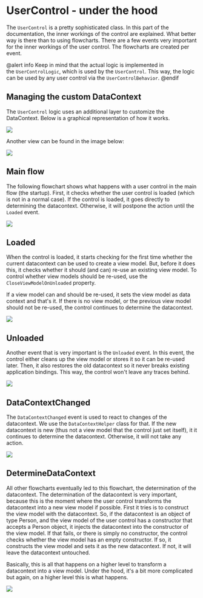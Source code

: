 # UserControl - under the hood

The `UserControl` is a pretty sophisticated class. In this part of the documentation, the inner workings of the control are explained. What better way is there than to using flowcharts. There are a few events very important for the inner workings of the user control. The flowcharts are created per event.

@alert info
Keep in mind that the actual logic is implemented in the `UserControlLogic`, which is used by the `UserControl`. This way, the logic can be used by any user control via the `UserControlBehavior`.
@endif

## Managing the custom DataContext

The `UserControl` logic uses an additional layer to customize the DataContext. Below is a graphical representation of how it works.

![](../../../../images/catel-mvvm/views/xaml/advanced/usercontrol-under-the-hood/overview.png)

Another view can be found in the image below:

![](../../../../images/catel-mvvm/views/xaml/advanced/usercontrol-under-the-hood/hierarchy.png)

## Main flow

The following flowchart shows what happens with a user control in the main flow (the startup). First, it checks whether the user control is loaded (which is not in a normal case). If the control is loaded, it goes directly to determining the datacontext. Otherwise, it will postpone the action until the `Loaded` event. 

![](../../../../images/catel-mvvm/views/xaml/advanced/usercontrol-under-the-hood/mainflow.png)

## Loaded

When the control is loaded, it starts checking for the first time whether the current datacontext can be used to create a view model. But, before it does this, it checks whether it should (and can) re-use an existing view model. To control whether view models should be re-used, use the `CloseViewModelOnUnloaded` property.

If a view model can and should be re-used, it sets the view model as data context and that's it. If there is no view model, or the previous view model should not be re-used, the control continues to determine the datacontext.

![](../../../../images/catel-mvvm/views/xaml/advanced/usercontrol-under-the-hood/loaded.png)

## Unloaded

Another event that is very important is the `Unloaded` event. In this event, the control either cleans up the view model or stores it so it can be re-used later. Then, it also restores the old datacontext so it never breaks existing application bindings. This way, the control won't leave any traces behind.

![](../../../../images/catel-mvvm/views/xaml/advanced/usercontrol-under-the-hood/unloaded.png)

## DataContextChanged

The `DataContextChanged` event is used to react to changes of the datacontext. We use the `DataContextHelper` class for that. If the new datacontext is new (thus not a view model that the control just set itself), it it continues to determine the datacontext. Otherwise, it will not take any action.

![](../../../../images/catel-mvvm/views/xaml/advanced/usercontrol-under-the-hood/datacontextchanged.png)

## DetermineDataContext

All other flowcharts eventually led to this flowchart, the determination of the datacontext. The determination of the datacontext is very important, because this is the moment where the user control transforms the datacontext into a new view model if possible. First it tries is to construct the view model with the datacontext. So, if the datacontext is an object of type Person, and the view model of the user control has a constructor that accepts a Person object, it injects the datacontext into the constructor of the view model. If that fails, or there is simply no constructor, the control checks whether the view model has an empty constructor. If so, it constructs the view model and sets it as the new datacontext. If not, it will leave the datacontext untouched.

Basically, this is all that happens on a higher level to transform a datacontext into a view model. Under the hood, it's a bit more complicated but again, on a higher level this is what happens.

![](../../../../images/catel-mvvm/views/xaml/advanced/usercontrol-under-the-hood/determinedatacontext.png)
